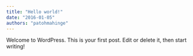 ```yaml
---
title: "Hello world!"
date: "2016-01-05"
authors: "patohmahinge"
---
```


Welcome to WordPress. This is your first post. Edit or delete it, then start writing!
